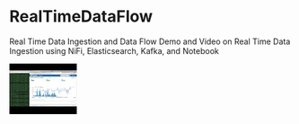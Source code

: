 # RealTimeDataFlow
Real Time Data Ingestion and Data Flow
Demo and Video on Real Time Data Ingestion using NiFi, Elasticsearch, Kafka, and Notebook

[![DEMO VIDEO](https://github.com/ayushhub/RealTimeDataFlow/blob/master/3.jpg)](https://youtu.be/MLWtNL0qYY8 "DEMO VIDEO")
